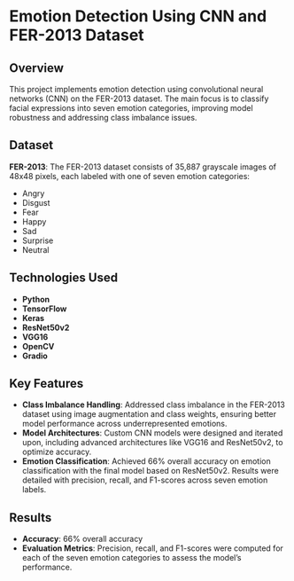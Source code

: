 
# Emotion Detection Using CNN and FER-2013 Dataset

## Overview
This project implements emotion detection using convolutional neural networks (CNN) on the FER-2013 dataset. The main focus is to classify facial expressions into seven emotion categories, improving model robustness and addressing class imbalance issues.

## Dataset
**FER-2013**: The FER-2013 dataset consists of 35,887 grayscale images of 48x48 pixels, each labeled with one of seven emotion categories:
- Angry
- Disgust
- Fear
- Happy
- Sad
- Surprise
- Neutral

## Technologies Used
- **Python**
- **TensorFlow**
- **Keras**
- **ResNet50v2**
- **VGG16**
- **OpenCV**
- **Gradio**

## Key Features
- **Class Imbalance Handling**: Addressed class imbalance in the FER-2013 dataset using image augmentation and class weights, ensuring better model performance across underrepresented emotions.
- **Model Architectures**: Custom CNN models were designed and iterated upon, including advanced architectures like VGG16 and ResNet50v2, to optimize accuracy.
- **Emotion Classification**: Achieved 66% overall accuracy on emotion classification with the final model based on ResNet50v2. Results were detailed with precision, recall, and F1-scores across seven emotion labels.

## Results
- **Accuracy**: 66% overall accuracy
- **Evaluation Metrics**: Precision, recall, and F1-scores were computed for each of the seven emotion categories to assess the model’s performance.

